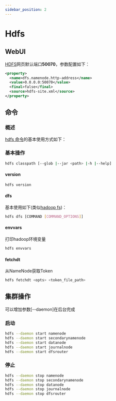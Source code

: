 ```yaml
---
sidebar_position: 2
---
```


# Hdfs

## WebUI

[HDFS](http://hd1:50070)网页默认端口**50070**，参数配置如下：

```xml
<property>
  <name>dfs.namenode.http-address</name>
  <value>0.0.0.0:50070</value>
  <final>false</final>
  <source>hdfs-site.xml</source>
</property>
```

## 命令

### 概述

[hdfs 命令](https://hadoop.apache.org/docs/current/hadoop-project-dist/hadoop-hdfs/HDFSCommands.html)的基本使用方式如下：

### 基本操作

```bash
hdfs classpath [--glob |--jar <path> |-h |--help]
```

#### version

```bash
hdfs version
```

#### dfs

基本使用如下(类似[hadoop fs](01.hadoop.md))：
```bash
hdfs dfs [COMMAND [COMMAND_OPTIONS]]
```

#### envvars

打印hadoop环境变量
```bash
hdfs envvars
```

#### fetchdt

从NameNode获取Token
```bash
hdfs fetchdt <opts> <token_file_path>
```

## 集群操作

可以增加参数[--daemon]在后台完成


### 启动

```bash
hdfs --daemon start namenode
hdfs --daemon start secondarynamenode
hdfs --daemon start datanode
hdfs --daemon start journalnode
hdfs --daemon start dfsrouter
```

### 停止

```bash
hdfs --daemon stop namenode
hdfs --daemon stop secondarynamenode
hdfs --daemon stop datanode
hdfs --daemon stop journalnode
hdfs --daemon stop dfsrouter
```


